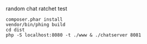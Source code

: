random chat ratchet test

    composer.phar install
    vendor/bin/phing build
    cd dist
    php -S localhost:8080 -t ./www & ./chatserver 8081
